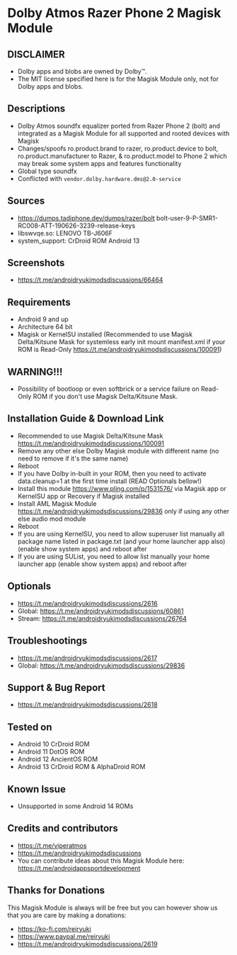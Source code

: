 # Dolby Atmos Razer Phone 2 Magisk Module

## DISCLAIMER
- Dolby apps and blobs are owned by Dolby™.
- The MIT license specified here is for the Magisk Module only, not for Dolby apps and blobs.

## Descriptions
- Dolby Atmos soundfx equalizer ported from Razer Phone 2 (bolt) and integrated as a Magisk Module for all supported and rooted devices with Magisk
- Changes/spoofs ro.product.brand to razer, ro.product.device to bolt, ro.product.manufacturer to Razer, & ro.product.model to Phone 2 which may break some system apps and features functionality
- Global type soundfx
- Conflicted with `vendor.dolby.hardware.dms@2.0-service`

## Sources
- https://dumps.tadiphone.dev/dumps/razer/bolt bolt-user-9-P-SMR1-RC008-ATT-190626-3239-release-keys
- libswvqe.so: LENOVO TB-J606F
- system_support: CrDroid ROM Android 13

## Screenshots
- https://t.me/androidryukimodsdiscussions/66464

## Requirements
- Android 9 and up
- Architecture 64 bit
- Magisk or KernelSU installed (Recommended to use Magisk Delta/Kitsune Mask for systemless early init mount manifest.xml if your ROM is Read-Only https://t.me/androidryukimodsdiscussions/100091)

## WARNING!!!
- Possibility of bootloop or even softbrick or a service failure on Read-Only ROM if you don't use Magisk Delta/Kitsune Mask.

## Installation Guide & Download Link
- Recommended to use Magisk Delta/Kitsune Mask https://t.me/androidryukimodsdiscussions/100091
- Remove any other else Dolby Magisk module with different name (no need to remove if it's the same name)
- Reboot
- If you have Dolby in-built in your ROM, then you need to activate data.cleanup=1 at the first time install (READ Optionals bellow!)
- Install this module https://www.pling.com/p/1531576/ via Magisk app or KernelSU app or Recovery if Magisk installed
- Install AML Magisk Module https://t.me/androidryukimodsdiscussions/29836 only if using any other else audio mod module
- Reboot
- If you are using KernelSU, you need to allow superuser list manually all package name listed in package.txt (and your home launcher app also) (enable show system apps) and reboot after
- If you are using SUList, you need to allow list manually your home launcher app (enable show system apps) and reboot after

## Optionals
- https://t.me/androidryukimodsdiscussions/2616
- Global: https://t.me/androidryukimodsdiscussions/60861
- Stream: https://t.me/androidryukimodsdiscussions/26764

## Troubleshootings
- https://t.me/androidryukimodsdiscussions/2617
- Global: https://t.me/androidryukimodsdiscussions/29836

## Support & Bug Report
- https://t.me/androidryukimodsdiscussions/2618

## Tested on
- Android 10 CrDroid ROM
- Android 11 DotOS ROM
- Android 12 AncientOS ROM
- Android 13 CrDroid ROM & AlphaDroid ROM

## Known Issue
- Unsupported in some Android 14 ROMs

## Credits and contributors
- https://t.me/viperatmos
- https://t.me/androidryukimodsdiscussions
- You can contribute ideas about this Magisk Module here: https://t.me/androidappsportdevelopment

## Thanks for Donations
This Magisk Module is always will be free but you can however show us that you are care by making a donations:
- https://ko-fi.com/reiryuki
- https://www.paypal.me/reiryuki
- https://t.me/androidryukimodsdiscussions/2619


